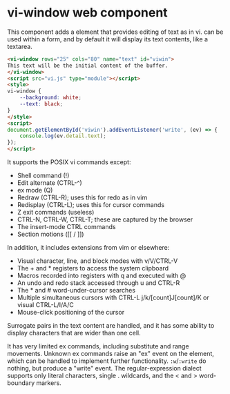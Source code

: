 vi-window web component
=======================

This component adds a <vi-window> element that provides editing of text as
in vi. <vi-window name="xxx"> can be used within a form, and by default
it will display its text contents, like a textarea.

```html
<vi-window rows="25" cols="80" name="text" id="viwin">
This text will be the initial content of the buffer.
</vi-window>
<script src="vi.js" type="module"></script>
<style>
vi-window {
    --background: white;
    --text: black;
}
</style>
<script>
document.getElementById('viwin').addEventListener('write', (ev) => {
    console.log(ev.detail.text);
});
</script>
```

It supports the POSIX vi commands except:
* Shell command (!)
* Edit alternate (CTRL-^)
* ex mode (Q)
* Redraw (CTRL-R); uses this for redo as in vim
* Redisplay (CTRL-L); uses this for cursor commands
* Z exit commands (useless)
* CTRL-N, CTRL-W, CTRL-T; these are captured by the browser
* The insert-mode CTRL commands
* Section motions ([[ / ]])

In addition, it includes extensions from vim or elsewhere:
* Visual character, line, and block modes with v/V/CTRL-V
* The + and * registers to access the system clipboard
* Macros recorded into registers with q and executed with @
* An undo and redo stack accessed through u and CTRL-R
* The * and # word-under-cursor searches
* Multiple simultaneous cursors with CTRL-L j/k/[count]J[count]/K or visual CTRL-L/I/A/C
* Mouse-click positioning of the cursor

Surrogate pairs in the text content are handled, and it has some ability
to display characters that are wider than one cell.

It has very limited ex commands, including substitute and range movements.
Unknown ex commands raise an "ex" event on the element, which can be
handled to implement further functionality. `:w`/`:write` do nothing, but
produce a "write" event. The regular-expression dialect supports only
literal characters, single . wildcards, and the \< and \> word-boundary
markers.

